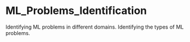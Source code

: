 # ML_Problems_Identification
 Identifying ML problems in different domains.
 Identifying the types of ML problems.
